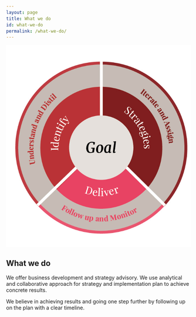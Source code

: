 ```yaml
---
layout: page
title: What we do
id: what-we-do
permalink: /what-we-do/
---
```


![Rahul Abhisek](/images/process.jpg)

## What we do

We offer business development and strategy advisory. We use analytical and collaborative approach for strategy and implementation plan to achieve concrete results.

We believe in achieving results and going one step further by following up on the plan with a clear timeline.
